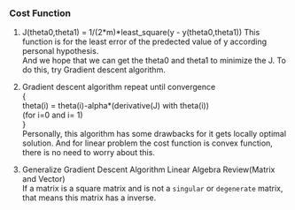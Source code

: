 ### Cost Function

1. J(theta0,theta1) = 1/(2*m)*least_square(y - y(theta0,theta1))
This function is for the least error of the predected value of y according personal hypothesis.<br>
And we hope that we can get the theta0 and theta1 to minimize the J. To do this, try Gradient descent algorithm.

2. Gradient descent algorithm
repeat until convergence<br>
{<br>
theta(i) = theta(i)-alpha*(derivative(J) with theta(i))<br>
(for i=0 and i= 1)<br>
}<br>
Personally, this algorithm has some drawbacks for it gets locally optimal solution. And for linear problem the cost function is convex function, there is no need to worry about this.

3. Generalize Gradient Descent Algorithm
Linear Algebra Review(Matrix and Vector)<br>
If a matrix is a square matrix and is not a `singular` or `degenerate` matrix, that means this matrix has a inverse.
